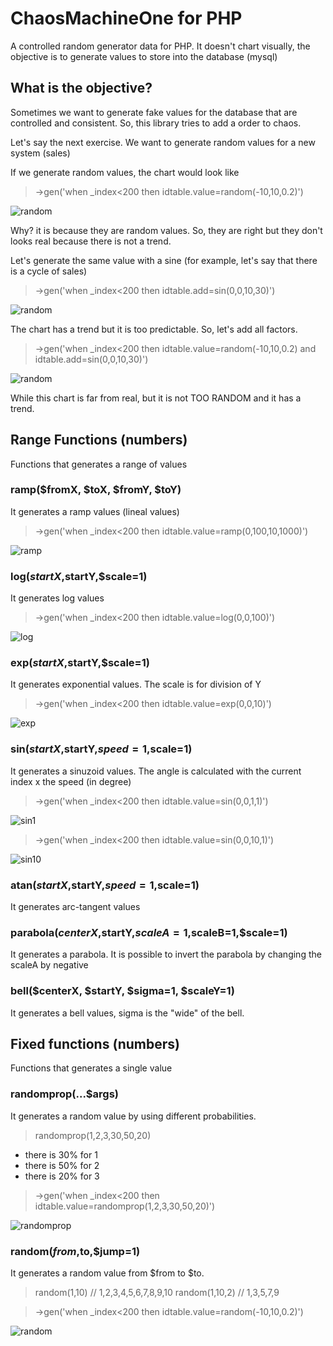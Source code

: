 # ChaosMachineOne for PHP
A controlled random generator data for PHP. It doesn't chart visually, the objective is to generate values to store into the database (mysql)  

## What is the objective?

Sometimes we want to generate fake values for the database that are controlled and consistent. So, this library tries to add a order to chaos. 

Let's say the next exercise.  We want to generate random values for a new system (sales)

If we generate random values, the chart would look like

> ->gen('when _index<200 then idtable.value=random(-10,10,0.2)')

![random](docs/random.jpg)


Why? it is because they are random values.  So, they are right but they don't looks real because there is not a trend.

Let's generate the same value with a sine (for example, let's say that there is a cycle of sales)

> ->gen('when _index<200 then idtable.add=sin(0,0,10,30)')

![random](docs/sin1030.jpg)

The chart has a trend but it is too predictable.  So, let's add all factors.


> ->gen('when _index<200 then idtable.value=random(-10,10,0.2) and idtable.add=sin(0,0,10,30)')

![random](docs/randomsin.jpg)

While this chart is far from real, but it is not TOO RANDOM and it has a trend. 

## Range Functions (numbers)

Functions that generates a range of values


### ramp($fromX, $toX, $fromY, $toY)

It generates a ramp values (lineal values)
> ->gen('when _index<200 then idtable.value=ramp(0,100,10,1000)')

![ramp](docs/ramp.jpg)


### log($startX,$startY,$scale=1)

It generates log values

> ->gen('when _index<200 then idtable.value=log(0,0,100)')

![log](docs/log.jpg)

### exp($startX,$startY,$scale=1)

It generates exponential values. The scale is for division of Y

> ->gen('when _index<200 then idtable.value=exp(0,0,10)')

![exp](docs/exp.jpg)


### sin($startX,$startY,$speed=1,$scale=1)

It generates a sinuzoid values. The angle is calculated with the current index x the speed (in degree)  

> ->gen('when _index<200 then idtable.value=sin(0,0,1,1)')

![sin1](docs/sin1.jpg)

> ->gen('when _index<200 then idtable.value=sin(0,0,10,1)')

![sin10](docs/sin10.jpg)

### atan($startX,$startY,$speed=1,$scale=1)

It generates arc-tangent values

### parabola($centerX,$startY,$scaleA=1,$scaleB=1,$scale=1)

It generates a parabola. It is possible to invert the parabola by changing the scaleA by negative

### bell($centerX, $startY, $sigma=1, $scaleY=1)

It generates a bell values, sigma is the "wide" of the bell.

## Fixed functions (numbers)

Functions that generates a single value

### randomprop(...$args)

It generates a random value by using different probabilities.

> randomprop(1,2,3,30,50,20) 

* there is 30% for 1  
* there is 50% for 2  
* there is 20% for 3  

> ->gen('when _index<200 then idtable.value=randomprop(1,2,3,30,50,20)')

![randomprop](docs/randomprop.jpg)

### random($from,$to,$jump=1)

It generates a random value from $from to $to.

> random(1,10) // 1,2,3,4,5,6,7,8,9,10
> random(1,10,2) // 1,3,5,7,9

> ->gen('when _index<200 then idtable.value=random(-10,10,0.2)')

![random](docs/random.jpg)
